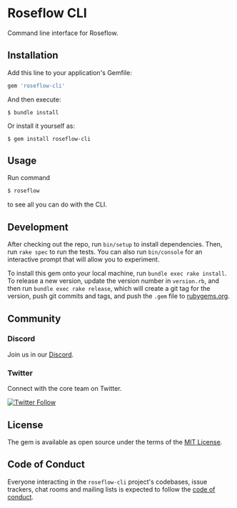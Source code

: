 # Roseflow CLI

Command line interface for Roseflow.

## Installation

Add this line to your application's Gemfile:

```ruby
gem 'roseflow-cli'
```

And then execute:

    $ bundle install

Or install it yourself as:

    $ gem install roseflow-cli

## Usage

Run command

```bash
$ roseflow
```

to see all you can do with the CLI.

## Development

After checking out the repo, run `bin/setup` to install dependencies. Then, run `rake spec` to run the tests. You can also run `bin/console` for an interactive prompt that will allow you to experiment.

To install this gem onto your local machine, run `bundle exec rake install`. To release a new version, update the version number in `version.rb`, and then run `bundle exec rake release`, which will create a git tag for the version, push git commits and tags, and push the `.gem` file to [rubygems.org](https://rubygems.org).

## Community

### Discord

Join us in our [Discord](https://discord.gg/roseflow).

### Twitter

Connect with the core team on Twitter.

<a href="https://twitter.com/ljuti" target="_blank">
  <img alt="Twitter Follow" src="https://img.shields.io/twitter/follow/ljuti?logo=twitter&style=social">
</a>

## License

The gem is available as open source under the terms of the [MIT License](https://opensource.org/licenses/MIT).

## Code of Conduct

Everyone interacting in the `roseflow-cli` project's codebases, issue trackers, chat rooms and mailing lists is expected to follow the [code of conduct](https://roseflow.ai/conduct).
